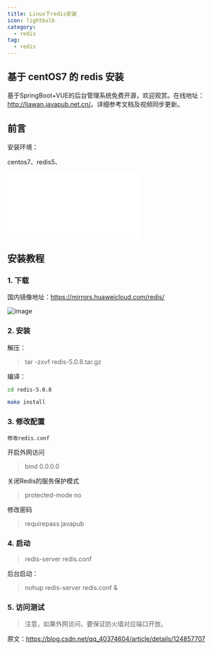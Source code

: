 ```yaml
---
title: Linux下redis安装
icon: lightbulb
category:
  - redis
tag:
  - redis
---
```







## 基于 centOS7 的 redis 安装



<!-- more -->

基于SpringBoot+VUE的后台管理系统免费开源，欢迎观赏。在线地址：<http://liawan.javapub.net.cn/>。详细参考文档及视频同步更新。

## 前言

安装环境：

centos7、redis5、

<iframe src="//player.bilibili.com/player.html?bvid=BV1qR4y1c78t&page=1" scrolling="no" border="0" frameborder="no" framespacing="0" allowfullscreen="true"> </iframe>

## 安装教程

### 1. 下载

国内镜像地址：https://mirrors.huaweicloud.com/redis/

![image](https://tva3.sinaimg.cn/large/007F3CC8ly1h2dguy49obj31hc0q1gzo.jpg)

### 2. 安装

解压：

> tar -zxvf redis-5.0.8.tar.gz 

编译：

```bash
cd redis-5.0.8

make install
```


### 3. 修改配置

`修改redis.conf`

开启外网访问

> bind 0.0.0.0

关闭Redis的服务保护模式

> protected-mode no

修改密码

> requirepass javapub

### 4. 启动


> redis-server redis.conf

后台启动：

> nohup redis-server redis.conf &



### 5. 访问测试

> 注意，如果外网访问，要保证防火墙对应端口开放。


原文：https://blog.csdn.net/qq_40374604/article/details/124857707

